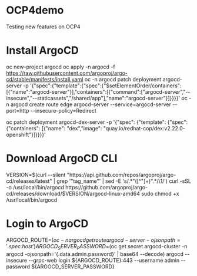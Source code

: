 # OCP4demo
Testing new features on OCP4

# Install ArgoCD
oc new-project argocd
oc apply -n argocd -f https://raw.githubusercontent.com/argoproj/argo-cd/stable/manifests/install.yaml
oc -n argocd patch deployment argocd-server -p '{"spec":{"template":{"spec":{"$setElementOrder/containers":[{"name":"argocd-server"}],"containers":[{"command":["argocd-server","--insecure","--staticassets","/shared/app"],"name":"argocd-server"}]}}}}'
oc -n argocd create route edge argocd-server --service=argocd-server --port=http --insecure-policy=Redirect

oc patch deployment argocd-dex-server  -p '{"spec": {"template": {"spec": {"containers": [{"name": "dex","image": "quay.io/redhat-cop/dex:v2.22.0-openshift"}]}}}}'

# Download ArgoCD CLI
VERSION=$(curl --silent "https://api.github.com/repos/argoproj/argo-cd/releases/latest" | grep '"tag_name"' | sed -E 's/.*"([^"]+)".*/\1/')
curl -sSL -o /usr/local/bin/argocd https://github.com/argoproj/argo-cd/releases/download/$VERSION/argocd-linux-amd64
sudo chmod +x /usr/local/bin/argocd

# Login to ArgoCD
ARGOCD_ROUTE=$(oc -n argocd get route argocd-server -o jsonpath='{.spec.host}')
ARGOCD_SERVER_PASSWORD=$(oc get secret argocd-cluster -n argocd -ojsonpath='{.data.admin\.password}' | base64 --decode)
argocd --insecure --grpc-web login ${ARGOCD_ROUTE}:443 --username admin --password ${ARGOCD_SERVER_PASSWORD}
